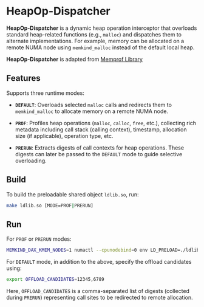 # HeapOp-Dispatcher

**HeapOp-Dispatcher** is a dynamic heap operation interceptor that overloads standard heap-related functions (e.g., `malloc`) and dispatches them to alternate implementations. For example, memory can be allocated on a remote NUMA node using `memkind_malloc` instead of the default local heap.

**HeapOp-Dispatcher** is adapted from [Memprof Library](https://github.com/Memprof/library)

## Features

Supports three runtime modes:

- **`DEFAULT`**: Overloads selected `malloc` calls and redirects them to `memkind_malloc` to allocate memory on a remote NUMA node.

- **`PROF`**: Profiles heap operations (`malloc`, `calloc`, `free`, etc.), collecting rich metadata including call stack (calling context), timestamp, allocation size (if applicable), operation type, etc.

- **`PRERUN`**: Extracts digests of call contexts for heap operations. These digests can later be passed to the `DEFAULT` mode to guide selective overloading.

## Build

To build the preloadable shared object `ldlib.so`, run:

```bash
make ldlib.so [MODE=PROF|PRERUN]
```

## Run

For `PROF` or `PRERUN` modes:

```bash
MEMKIND_DAX_KMEM_NODES=1 numactl --cpunodebind=0 env LD_PRELOAD=./ldlib.so <your_program>
```

For `DEFAULT` mode, in addition to the above, specify the offload candidates using:

```bash
export OFFLOAD_CANDIDATES=12345,6789
```

Here, `OFFLOAD_CANDIDATES` is a comma-separated list of digests (collected during `PRERUN`) representing call sites to be redirected to remote allocation.
